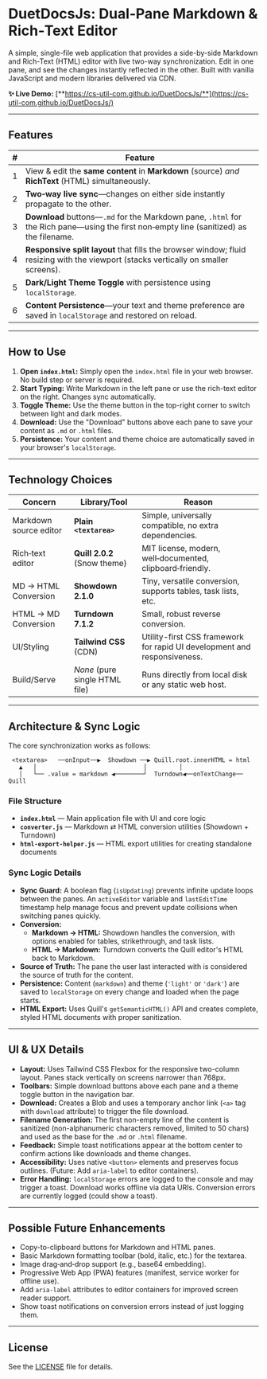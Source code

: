 # DuetDocsJs: Dual‑Pane Markdown & Rich‑Text Editor

A simple, single-file web application that provides a side-by-side Markdown and Rich-Text (HTML) editor with live two-way synchronization. Edit in one pane, and see the changes instantly reflected in the other. Built with vanilla JavaScript and modern libraries delivered via CDN.

**✨ Live Demo:** [**https://cs-util-com.github.io/DuetDocsJs/**](https://cs-util-com.github.io/DuetDocsJs/)

---

## Features

| #  | Feature                                                                                                                                         |
| -- | ----------------------------------------------------------------------------------------------------------------------------------------------- |
| 1 | View & edit the **same content** in **Markdown** (source) *and* **RichText** (HTML) simultaneously.                                            |
| 2 | **Two‑way live sync**—changes on either side instantly propagate to the other.                                                                  |
| 3 | **Download** buttons—`.md` for the Markdown pane, `.html` for the Rich pane—using the first non‑empty line (sanitized) as the filename.         |
| 4 | **Responsive split layout** that fills the browser window; fluid resizing with the viewport (stacks vertically on smaller screens).             |
| 5 | **Dark/Light Theme Toggle** with persistence using `localStorage`.                                                                              |
| 6 | **Content Persistence**—your text and theme preference are saved in `localStorage` and restored on reload.                                      |

---

## How to Use

1.  **Open `index.html`:** Simply open the `index.html` file in your web browser. No build step or server is required.
2.  **Start Typing:** Write Markdown in the left pane or use the rich-text editor on the right. Changes sync automatically.
3.  **Toggle Theme:** Use the theme button in the top-right corner to switch between light and dark modes.
4.  **Download:** Use the "Download" buttons above each pane to save your content as `.md` or `.html` files.
5.  **Persistence:** Your content and theme choice are automatically saved in your browser's `localStorage`.

---

## Technology Choices

| Concern                | Library/Tool                                      | Reason                                                                  |
| ---------------------- | ------------------------------------------------- | ----------------------------------------------------------------------- |
| Markdown source editor | **Plain `<textarea>`**                            | Simple, universally compatible, no extra dependencies.                  |
| Rich‑text editor       | **Quill 2.0.2** (Snow theme)                      | MIT license, modern, well‑documented, clipboard‑friendly.               |
| MD → HTML Conversion   | **Showdown 2.1.0**                                | Tiny, versatile conversion, supports tables, task lists, etc.           |
| HTML → MD Conversion   | **Turndown 7.1.2**                                | Small, robust reverse conversion.                                       |
| UI/Styling             | **Tailwind CSS** (CDN)                            | Utility-first CSS framework for rapid UI development and responsiveness. |
| Build/Serve            | *None* (pure single HTML file)                    | Runs directly from local disk or any static web host.                   |

---

## Architecture & Sync Logic

The core synchronization works as follows:

```
 <textarea>   ──onInput──▶  Showdown ──▶ Quill.root.innerHTML = html
   ▲   │                              │         │
   │   └── .value = markdown ◀────────┘  Turndown◀──onTextChange── Quill
```

### File Structure

*   **`index.html`** — Main application file with UI and core logic
*   **`converter.js`** — Markdown ⇄ HTML conversion utilities (Showdown + Turndown)
*   **`html-export-helper.js`** — HTML export utilities for creating standalone documents

### Sync Logic Details

*   **Sync Guard:** A boolean flag (`isUpdating`) prevents infinite update loops between the panes. An `activeEditor` variable and `lastEditTime` timestamp help manage focus and prevent update collisions when switching panes quickly.
*   **Conversion:**
    *   **Markdown → HTML:** Showdown handles the conversion, with options enabled for tables, strikethrough, and task lists.
    *   **HTML → Markdown:** Turndown converts the Quill editor's HTML back to Markdown.
*   **Source of Truth:** The pane the user last interacted with is considered the source of truth for the content.
*   **Persistence:** Content (`markdown`) and theme (`'light'` or `'dark'`) are saved to `localStorage` on every change and loaded when the page starts.
*   **HTML Export:** Uses Quill's `getSemanticHTML()` API and creates complete, styled HTML documents with proper sanitization.

---

## UI & UX Details

*   **Layout:** Uses Tailwind CSS Flexbox for the responsive two-column layout. Panes stack vertically on screens narrower than 768px.
*   **Toolbars:** Simple download buttons above each pane and a theme toggle button in the navigation bar.
*   **Download:** Creates a Blob and uses a temporary anchor link (`<a>` tag with `download` attribute) to trigger the file download.
*   **Filename Generation:** The first non-empty line of the content is sanitized (non-alphanumeric characters removed, limited to 50 chars) and used as the base for the `.md` or `.html` filename.
*   **Feedback:** Simple toast notifications appear at the bottom center to confirm actions like downloads and theme changes.
*   **Accessibility:** Uses native `<button>` elements and preserves focus outlines. (Future: Add `aria-label` to editor containers).
*   **Error Handling:** `localStorage` errors are logged to the console and may trigger a toast. Download works offline via data URIs. Conversion errors are currently logged (could show a toast).

---

## Possible Future Enhancements

*   Copy-to-clipboard buttons for Markdown and HTML panes.
*   Basic Markdown formatting toolbar (bold, italic, etc.) for the textarea.
*   Image drag‑and‑drop support (e.g., base64 embedding).
*   Progressive Web App (PWA) features (manifest, service worker for offline use).
*   Add `aria-label` attributes to editor containers for improved screen reader support.
*   Show toast notifications on conversion errors instead of just logging them.

---

## License
See the [LICENSE](LICENSE) file for details.
